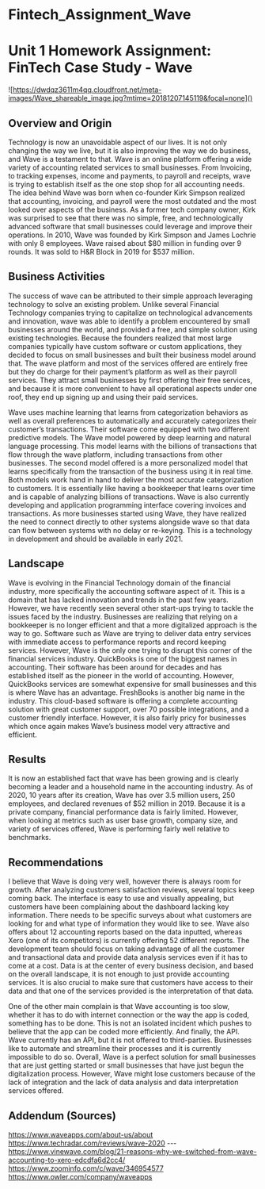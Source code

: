 # Fintech_Assignment_Wave

# Unit 1 Homework Assignment: FinTech Case Study - Wave
![https://dwdqz3611m4qq.cloudfront.net/meta-images/Wave_shareable_image.jpg?mtime=20181207145119&focal=none]()
## Overview and Origin
Technology is now an unavoidable aspect of our lives. It is not only changing the way we live, but it is also improving the way we do business, and Wave is a testament to that. Wave is an online platform offering a wide variety of accounting related services to small businesses. From Invoicing, to tracking expenses, income and payments, to payroll and receipts, wave is trying to establish itself as the one stop shop for all accounting needs. The idea behind Wave was born when co-founder Kirk Simpson realized that accounting, invoicing, and payroll were the most outdated and the most looked over aspects of the business. As a former tech company owner, Kirk was surprised to see that there was no simple, free, and technologically advanced software that small businesses could leverage and improve their operations. In 2010, Wave was founded by Kirk Simpson and James Lochrie with only 8 employees. Wave raised about $80 million in funding over 9 rounds. It was sold to H&R Block in 2019 for $537 million. 
## Business Activities
The success of wave can be attributed to their simple approach leveraging technology to solve an existing problem. Unlike several Financial Technology companies trying to capitalize on technological advancements and innovation, wave was able to identify a problem encountered by small businesses around the world, and provided a free, and simple solution using existing technologies. Because the founders realized that most large companies typically have custom software or custom applications, they decided to focus on small businesses and built their business model around that. The wave platform and most of the services offered are entirely free but they do charge for their payment’s platform as well as their payroll services. They attract small businesses by first offering their free services, and because it is more convenient to have all operational aspects under one roof, they end up signing up and using their paid services.

Wave uses machine learning that learns from categorization behaviors as well as overall preferences to automatically and accurately categorizes their customer’s transactions. Their software come equipped with two different predictive models. The Wave model powered by deep learning and natural language processing. This model learns with the billions of transactions that flow through the wave platform, including transactions from other businesses. The second model offered is a more personalized model that learns specifically from the transaction of the business using it in real time. Both models work hand in hand to deliver the most accurate categorization to customers. It is essentially like having a bookkeeper that learns over time and is capable of analyzing billions of transactions. 
Wave is also currently developing and application programming interface covering invoices and transactions. As more businesses started using Wave, they have realized the need to connect directly to other systems alongside wave so that data can flow between systems with no delay or re-keying. This is a technology in development and should be available in early 2021. 
## Landscape
Wave is evolving in the Financial Technology domain of the financial industry, more specifically the accounting software aspect of it. This is a domain that has lacked innovation and trends in the past few years. However, we have recently seen several other start-ups trying to tackle the issues faced by the industry. Businesses are realizing that relying on a bookkeeper is no longer efficient and that a more digitalized approach is the way to go. Software such as Wave are trying to deliver data entry services with immediate access to performance reports and record keeping services. 
However, Wave is the only one trying to disrupt this corner of the financial services industry. QuickBooks is one of the biggest names in accounting. Their software has been around for decades and has established itself as the pioneer in the world of accounting. However, QuickBooks services are somewhat expensive for small businesses and this is where Wave has an advantage. FreshBooks is another big name in the industry. This cloud-based software is offering a complete accounting solution with great customer support, over 70 possible integrations, and a customer friendly interface. However, it is also fairly pricy for businesses which once again makes Wave’s business model very attractive and efficient.
## Results
It is now an established fact that wave has been growing and is clearly becoming a leader and a household name in the accounting industry. As of 2020, 10 years after its creation, Wave has over 3.5 million users, 250 employees, and declared revenues of $52 million in 2019. Because it is a private company, financial performance data is fairly limited. However, when looking at metrics such as user base growth, company size, and variety of services offered, Wave is performing fairly well relative to benchmarks. 
## Recommendations
I believe that Wave is doing very well, however there is always room for growth. After analyzing customers satisfaction reviews, several topics keep coming back. The interface is easy to use and visually appealing, but customers have been complaining about the dashboard lacking key information. There needs to be specific surveys about what customers are looking for and what type of information they would like to see. Wave also offers about 12 accounting reports based on the data inputted, whereas Xero (one of its competitors) is currently offering 52 different reports. The development team should focus on taking advantage of all the customer and transactional data and provide data analysis services even if it has to come at a cost. Data is at the center of every business decision, and based on the overall landscape, it is not enough to just provide accounting services. It is also crucial to make sure that customers have access to their data and that one of the services provided is the interpretation of that data. 

One of the other main complain is that Wave accounting is too slow, whether it has to do with internet connection or the way the app is coded, something has to be done. This is not an isolated incident which pushes to believe that the app can be coded more efficiently.
And finally, the API. Wave currently has an API, but it is not offered to third-parties. Businesses like to automate and streamline their processes and it is currently impossible to do so. 
Overall, Wave is a perfect solution for small businesses that are just getting started or small businesses that have just begun the digitalization process. However, Wave might lose customers because of the lack of integration and the lack of data analysis and data interpretation services offered. 
## Addendum (Sources)
https://www.waveapps.com/about-us/about
https://www.techradar.com/reviews/wave-2020 ---
https://www.vinewave.com/blog/21-reasons-why-we-switched-from-wave-accounting-to-xero-edcdfa6d2cc4/
https://www.zoominfo.com/c/wave/346954577
https://www.owler.com/company/waveapps
